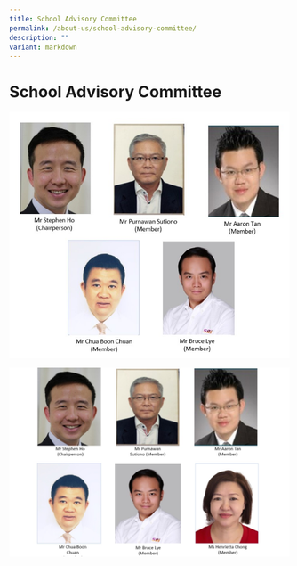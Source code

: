 ```yaml
---
title: School Advisory Committee
permalink: /about-us/school-advisory-committee/
description: ""
variant: markdown
---
```

# **School Advisory Committee**

![](/images/SAC_27May2022.jpg)

![](/images/SAC_26Jun_2024_4.jpg)